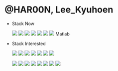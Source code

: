 # @HAR00N, Lee_Kyuhoen

<!--
**HAR00N/HAR00N** is a ✨ _special_ ✨ repository because its `README.md` (this file) appears on your GitHub profile.

Here are some ideas to get you started:

- 🔭 I’m currently working on ...
- 🌱 I’m currently learning ...
- 👯 I’m looking to collaborate on ...
- 🤔 I’m looking for help with ...
- 💬 Ask me about ...
- 📫 How to reach me: ...
- 😄 Pronouns: ...
- ⚡ Fun fact: ...
-->

 
- Stack Now

     <a href="" target="https://github.com/HAR00N"><img src="https://img.shields.io/badge/GitHub-181717?style=flat-square&logo=github&logoColor=white"/></a>
   <a href="" target="_blank"><img src="https://img.shields.io/badge/Java-007396?style=flat-square&logo=java&logoColor=white"/></a>
   <a href="" target="_blank"><img src="https://img.shields.io/badge/Spring-6DB33F?style=flat-square&logo=spring&logoColor=white"/></a>
   <a href="" target="_blank"><img src="https://img.shields.io/badge/Docker-2496ED?style=flat-square&logo=docker&logoColor=white"/></a>
   <a href="" target="_blank"><img src="https://img.shields.io/badge/Tomcat-F8DC75?style=flat-square&logo=apachetomcat&logoColor=black"/></a>
   <a href="" target="_blank"><img src="https://img.shields.io/badge/Oracle-F80000?style=flat-square&logo=oracle&logoColor=white"/></a>
   <a href="" target="_blank"><img src="https://img.shields.io/badge/Mysql-4479A1?style=flat-square&logo=mysql&logoColor=white"/></a>
    Matlab

<!--Matlab <img src="https://user-images.githubusercontent.com/10817626/67014544-482be200-f0f5-11e9-8e74-3dd575c8ad83.png" alt="icons-matlab-black" style="max-width: 10%;">
<a href="" target="_blank"><img src="https://img.shields.io/badge/Matlab-FFFFF?style=flat-square&logo=matlab&logoColor=white"/></a> -->

- Stack Interested

     <a href="" target="_blank"><img src="https://img.shields.io/badge/Ruby-CC342D?style=flat-square&logo=ruby&logoColor=white"/></a>
   <a href="" target="_blank"><img src="https://img.shields.io/badge/Python-3776AB?style=flat-square&logo=python&logoColor=white"/></a>
   <a href="" target="_blank"><img src="https://img.shields.io/badge/Django-092E20?style=flat-square&logo=django&logoColor=white"/></a>
   <a href="" target="_blank"><img src="https://img.shields.io/badge/JavaScript-F7DF1E?style=flat-square&logo=JavaScript&logoColor=black"/></a>
   <a href="" target="_blank"><img src="https://img.shields.io/badge/Vue.js-4FC08D?style=flat-square&logo=vue.js&logoColor=white"/></a>
   <a href="" target="_blank"><img src="https://img.shields.io/badge/React-61DAFB?style=flat-square&logo=react&logoColor=black"/></a>
   <a href="" target="_blank"><img src="https://img.shields.io/badge/Node.js-339933?style=flat-square&logo=node.js&logoColor=white"/></a>
   
   <a href="" target="_blank"><img src="https://img.shields.io/badge/R-276DC3?style=flat-square&logo=r&logoColor=white"/></a>
   <a href="" target="_blank"><img src="https://img.shields.io/badge/Go-00ADD8?style=flat-square&logo=go&logoColor=white"/></a>
   <a href="" target="_blank"><img src="https://img.shields.io/badge/PostgreSql-4169E1?style=flat-square&logo=postgresql&logoColor=white"/></a>
   <a href="" target="_blank"><img src="https://img.shields.io/badge/Elasticsearch-005571?style=flat-square&logo=elasticsearch&logoColor=white"/></a>
   <a href="" target="_blank"><img src="https://img.shields.io/badge/Redis-DC382D?style=flat-square&logo=redis&logoColor=white"/></a>
   <a href="" target="_blank"><img src="https://img.shields.io/badge/AWS-232F3E?style=flat-square&logo=Amazon%20AWS&logoColor=white"/></a>
   <a href="" target="_blank"><img src="https://img.shields.io/badge/HTML-E34F26?style=flat-square&logo=HTML5&logoColor=white"/></a>
   <a href="" target="_blank"><img src="https://img.shields.io/badge/SpringBoot-6DB33F?style=flat-square&logo=springboot&logoColor=white"/></a>
